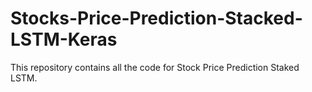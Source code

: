 # Stocks-Price-Prediction-Stacked-LSTM-Keras
This repository contains all the code for Stock Price Prediction Staked LSTM.

